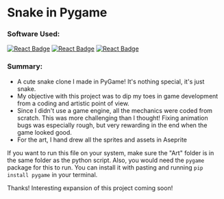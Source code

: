 # Snake in Pygame
### Software Used:
[![React Badge](https://img.shields.io/badge/-Python-3776AB?style=&labelColor=black&logo=python&logoColor=FFD43B)](#)
[![React Badge](https://img.shields.io/badge/-Pygame-FFE873?style=&labelColor=white&logo=python&logoColor=FFE873)](#)
[![React Badge](https://img.shields.io/badge/-Aseprite-7D929E?style=&labelColor=black&logo=aseprite&logoColor=7D929E)](#)
### Summary:
- A cute snake clone I made in PyGame! It's nothing special, it's just snake. 
- My objective with this project was to dip my toes in game development from a coding and artistic point of view. 
- Since I didn't use a game engine, all the mechanics were coded from scratch. This was more challenging than I thought! Fixing animation bugs was especially rough, but very rewarding in the end when the game looked good.
- For the art, I hand drew all the sprites and assets in Aseprite

If you want to run this file on your system, make sure the "Art" folder is in the same folder as the python script. Also, you would need the `pygame` package for this to run. You can install it with pasting and running `pip install pygame` in your terminal.

Thanks! Interesting expansion of this project coming soon!
